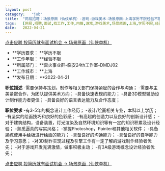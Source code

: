 ```yaml
---
layout:	post
category:	"job"
title:	"网易招聘：场景原画（仙侠单机）-游戏-游戏美术-场景原画-上海学历不限经验不限"
tags:	[网易,招聘,面试,找工作,工作,内推,游戏,游戏美术,场景原画,上海,学历不限,经验不限]
date:	2022-04-21
---
```


[点击应聘 投简历就有面试机会 -> 场景原画（仙侠单机）](http://mobile.bole.netease.com/bole/boleDetail?id=38416&employeeId=346f03c3cda5f04c&key=all)



- **学历要求： **学历不限
- **工作年限： **经验不限
- **所属部门： **雷火事业群-临安24th工作室-DMDJ02
- **工作城市： **上海
- **发布日期： **2022-04-21



**职位描述**
-需要保持与策划，制作等相关部门保持紧密的合作与沟通；
-需要与主美紧密合作，为团队提供美术方向；
-具备快速表现的能力；
-具备3D模型辅助设计制作能力者更佳；
-具备良好的语言表达能力及合作态度；



**职位要求**
-有3-5年的概念设计工作经历；
-设计/绘画相关专业，本科以上学历；
-有坚实的绘画技巧和良好的色彩感；
-有高超的创造力以及良好的创新设计感；
-对于建筑结构，设备装置，灯光渲染及自然环境知识等有一定的知识积累及设计经验；
-熟悉逼真的写实风格；
-掌握Photoshop，Painter和其他相关软件；
-具备熟练使用手绘板进行绘画的能力；
-具备良好的沟通能力；
-具备良好的自学能力及学习意愿；
-对3D制作实现过程及引擎工作有一定了解的游戏制作经验者优先；
-对于游戏开发充满激情，做事积极主动；
-有3A级游戏概念设计经验者优先；



[点击应聘 投简历就有面试机会 -> 场景原画（仙侠单机）](http://mobile.bole.netease.com/bole/boleDetail?id=38416&employeeId=346f03c3cda5f04c&key=all)